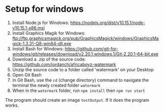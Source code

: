 # Setup for windows

1. Install Node.js for Windows: https://nodejs.org/dist/v10.15.1/node-v10.15.1-x86.msi
2. Install Graphics Magik for Windows: ftp://ftp.graphicsmagick.org/pub/GraphicsMagick/windows/GraphicsMagick-1.3.31-Q8-win64-dll.exe
3. Install Bash for Windows: https://github.com/git-for-windows/git/releases/download/v2.20.1.windows.1/Git-2.20.1-64-bit.exe
4. Download a .zip of the source code: https://github.com/jordanch/africaboyz-watermark
5. Unzip the source code to a folder called 'watermark' on your Desktop
6. Open Git Bash
7. In Git Bash, use the `cd` (change directory) command to navigate the terminal the newly created folder `watermark`
8. When in the `watermark` folder, run `npm install` then `npm run start`

The program should create an image `testOutput`. If it does the program works.
